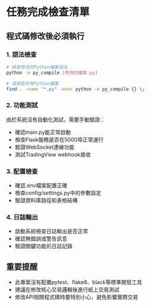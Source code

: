 # 任務完成檢查清單

## 程式碼修改後必須執行

### 1. 語法檢查
```bash
# 檢查修改的Python檔案語法
python -m py_compile [修改的檔案.py]

# 或檢查所有Python檔案
find . -name "*.py" -exec python -m py_compile {} \;
```

### 2. 功能測試
由於系統沒有自動化測試，需要手動驗證：
- 確認main.py能正常啟動
- 檢查Flask服務是否在5000埠正常運行
- 驗證WebSocket連線功能
- 測試TradingView webhook接收

### 3. 配置檢查
- 確認.env檔案配置正確
- 檢查config/settings.py中的參數設定
- 驗證資料庫路徑和表格結構

### 4. 日誌輸出
- 啟動系統檢查日誌輸出是否正常
- 確認無錯誤或警告訊息
- 驗證關鍵功能的日誌記錄

## 重要提醒
- 此專案沒有配置pytest、flake8、black等標準開發工具
- 建議在修改核心交易邏輯後進行紙上交易測試
- 修改API相關程式碼時要特別小心，避免影響實際交易